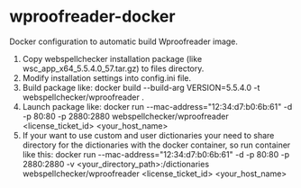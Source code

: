# wproofreader-docker
Docker configuration to automatic build Wproofreader image.

1. Copy webspellchecker installation package (like wsc_app_x64_5.5.4.0_57.tar.gz) to files directory.
2. Modify installation settings into config.ini file.
3. Build package like: docker build --build-arg VERSION=5.5.4.0 -t webspellchecker/wproofreader .
4. Launch package like: docker run --mac-address="12:34:d7:b0:6b:61" -d -p 80:80 -p 2880:2880 webspellchecker/wproofreader <license_ticket_id> <your_host_name>
5. If your want to use custom and user dictionaries your need to share directory for the dictionaries with the docker container, so run container like this:
docker run --mac-address="12:34:d7:b0:6b:61" -d -p 80:80 -p 2880:2880 -v <your_directory_path>:/dictionaries webspellchecker/wproofreader <license_ticket_id> <your_host_name>
